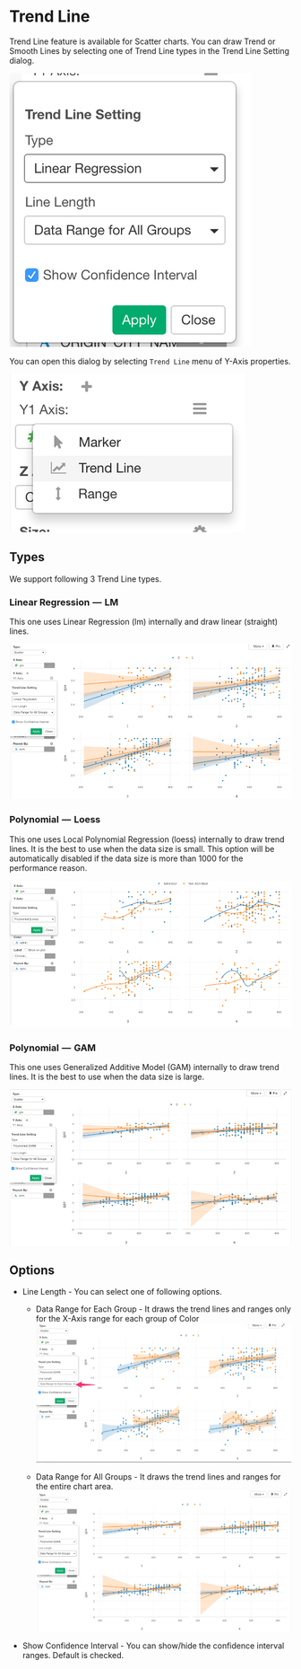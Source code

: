 # Trend Line

Trend Line feature is available for Scatter charts. You can draw Trend or Smooth Lines by selecting one of Trend Line types in the Trend Line Setting dialog. 

![](images/trend-dialog.png)

You can open this dialog by selecting `Trend Line` menu of Y-Axis properties. 

![](images/trend-toggle.png)


## Types

We support following 3 Trend Line types.

### Linear Regression  —  LM

This one uses Linear Regression (lm) internally and draw linear (straight) lines.

![](images/trend-liner.png)


### Polynomial  —  Loess

This one uses Local Polynomial Regression (loess) internally to draw trend lines. It is the best to use when the data size is small. This option will be automatically disabled if the data size is more than 1000 for the performance reason.  

![](images/trend-loess.png)

### Polynomial  —  GAM

This one uses Generalized Additive Model (GAM) internally to draw trend lines. It is the best to use when the data size is large.

![](images/trend-gam.png)


## Options

* Line Length - You can select one of following options. 
  * Data Range for Each Group - It draws the trend lines and ranges only for the X-Axis range for each group of Color
  ![](images/trend-length-each-group.png)

  * Data Range for All Groups - It draws the trend lines and ranges for the entire chart area.  
  ![](images/trend-length-all-groups.png)

* Show Confidence Interval - You can show/hide the confidence interval ranges. Default is checked. 
